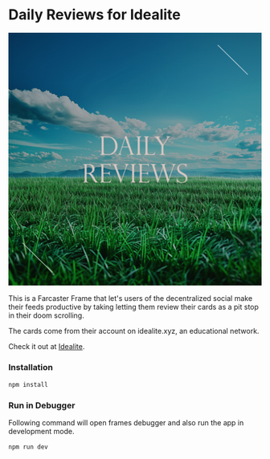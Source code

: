 # Daily Reviews for Idealite 

![daily reviews image](./public/daily-reviews.png)

This is a Farcaster Frame that let's users of the decentralized social make their feeds productive by taking letting them review their cards as a pit stop in their doom scrolling. 

The cards come from their account on idealite.xyz, an educational network. 

Check it out at [Idealite](https://www.idealite.xyz "Visit Idealite's Website").
### Installation

```sh
npm install
```
### Run in Debugger

Following command will open frames debugger and also run the app in development mode.

```sh
npm run dev
```
